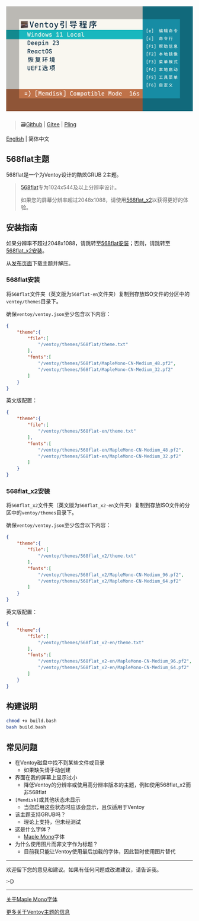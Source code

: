 # ![演示图](assets/概念图_发行.svg)

> 🗃️[Github](https://github.com/PJ-568/568flat-ventoy-theme) | [Gitee](https://gitee.com/PJ-568/568flat-ventoy-theme) | [Pling](https://www.pling.com/p/2123244)

[English](README.md) | 简体中文

## 568flat主题

568flat是一个为Ventoy设计的酷炫GRUB 2主题。

> [568flat](#568flat安装)专为1024x544及以上分辨率设计。
>
> 如果您的屏幕分辨率超过2048x1088，请使用[568flat_x2](#568flat_x2安装)以获得更好的体验。

## 安装指南

如果分辨率不超过2048x1088，请跳转至[568flat安装](#568flat安装)；否则，请跳转至[568flat_x2安装](#568flat_x2安装)。

从[发布页面](https://github.com/PJ-568/568flat-ventoy-theme/releases)下载主题并解压。

### 568flat安装

将`568flat`文件夹（英文版为`568flat-en`文件夹）复制到存放ISO文件的分区中的`ventoy/themes`目录下。

确保`ventoy/ventoy.json`至少包含以下内容：

```json
{
    "theme":{
        "file":[
            "/ventoy/themes/568flat/theme.txt"
        ],
        "fonts":[
            "/ventoy/themes/568flat/MapleMono-CN-Medium_48.pf2",
            "/ventoy/themes/568flat/MapleMono-CN-Medium_32.pf2"
        ]
    }
}
```

英文版配置：

```json
{
    "theme":{
        "file":[
            "/ventoy/themes/568flat-en/theme.txt"
        ],
        "fonts":[
            "/ventoy/themes/568flat-en/MapleMono-CN-Medium_48.pf2",
            "/ventoy/themes/568flat-en/MapleMono-CN-Medium_32.pf2"
        ]
    }
}
```

### 568flat_x2安装

将`568flat_x2`文件夹（英文版为`568flat_x2-en`文件夹）复制到存放ISO文件的分区中的`ventoy/themes`目录下。

确保`ventoy/ventoy.json`至少包含以下内容：

```json
{
    "theme":{
        "file":[
            "/ventoy/themes/568flat_x2/theme.txt"
        ],
        "fonts":[
            "/ventoy/themes/568flat_x2/MapleMono-CN-Medium_96.pf2",
            "/ventoy/themes/568flat_x2/MapleMono-CN-Medium_64.pf2"
        ]
    }
}
```

英文版配置：

```json
{
    "theme":{
        "file":[
            "/ventoy/themes/568flat_x2-en/theme.txt"
        ],
        "fonts":[
            "/ventoy/themes/568flat_x2-en/MapleMono-CN-Medium_96.pf2",
            "/ventoy/themes/568flat_x2-en/MapleMono-CN-Medium_64.pf2"
        ]
    }
}
```

## 构建说明

```bash
chmod +x build.bash
bash build.bash
```

## 常见问题

- 在Ventoy磁盘中找不到某些文件或目录
  - 如果缺失请手动创建
- 界面在我的屏幕上显示过小
  - 降低Ventoy的分辨率或使用高分辨率版本的主题，例如使用568flat_x2而非568flat
- `[Memdisk]`或其他状态未显示
  - 当您启用这些状态时应该会显示，且仅适用于Ventoy
- 该主题支持GRUB吗？
  - 理论上支持，但未经测试
- 这是什么字体？
  - [Maple Mono](https://github.com/subframe7536/maple-font)字体
- 为什么使用图片而非文字作为标题？
  - 目前我只能让Ventoy使用最后加载的字体，因此暂时使用图片替代

---

欢迎留下您的意见和建议。如果有任何问题或改进建议，请告诉我。

:-D

---

[关于Maple Mono字体](https://github.com/subframe7536/maple-font)

[更多关于Ventoy主题的信息](https://www.ventoy.net/zh/plugin_theme.html)

